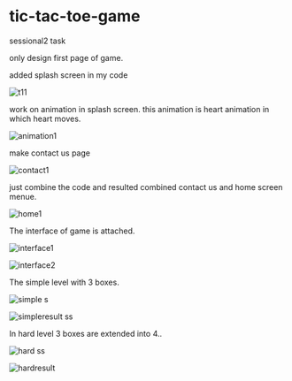 # tic-tac-toe-game
sessional2 task


only design first page of game.

 added splash screen in my code


![t11](https://user-images.githubusercontent.com/79657243/117540188-53bc6200-b027-11eb-8e27-c86d29c40581.png)


work on animation in splash screen. this animation is heart animation in which heart moves.

![animation1](https://user-images.githubusercontent.com/79657243/117547807-14a00800-b04b-11eb-99f5-bd499dc22592.png)

make contact us page

![contact1](https://user-images.githubusercontent.com/79657243/117561393-d7ba2c80-b0af-11eb-9725-28ce0ed418ae.png)

just combine the code and resulted combined contact us and home screen menue.

![home1](https://user-images.githubusercontent.com/79657243/117569450-292de000-b0df-11eb-8817-17b53d2f66aa.png)

The interface of game is attached.

![interface1](https://user-images.githubusercontent.com/79657243/117701473-b7d65600-b1e0-11eb-9252-0c94bdd14341.PNG)


![interface2](https://user-images.githubusercontent.com/79657243/117701506-c0c72780-b1e0-11eb-892a-d345eff6d50a.PNG)


The simple level with 3 boxes.

![simple s](https://user-images.githubusercontent.com/79657243/117701584-db010580-b1e0-11eb-9bcb-7c4e09607252.png)


![simpleresult ss](https://user-images.githubusercontent.com/79657243/117701632-e6ecc780-b1e0-11eb-8946-0577e3a0deaf.png)

In hard level 3 boxes are extended into 4..

![hard ss](https://user-images.githubusercontent.com/79657243/117701722-05eb5980-b1e1-11eb-85f4-ecbc3dae7ad0.png)


![hardresult](https://user-images.githubusercontent.com/79657243/117701776-113e8500-b1e1-11eb-882c-fa4a4fc7adc3.PNG)










